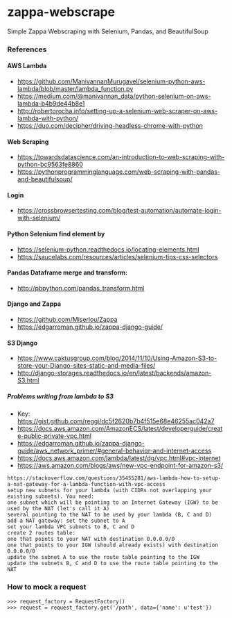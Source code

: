 # zappa-webscrape
Simple Zappa Webscraping with Selenium, Pandas, and BeautifulSoup

### References
#### AWS Lambda
* https://github.com/ManivannanMurugavel/selenium-python-aws-lambda/blob/master/lambda_function.py
* https://medium.com/@manivannan_data/python-selenium-on-aws-lambda-b4b9de44b8e1
* http://robertorocha.info/setting-up-a-selenium-web-scraper-on-aws-lambda-with-python/
* https://duo.com/decipher/driving-headless-chrome-with-python

#### Web Scraping
* https://towardsdatascience.com/an-introduction-to-web-scraping-with-python-bc9563fe8860
* https://pythonprogramminglanguage.com/web-scraping-with-pandas-and-beautifulsoup/

#### Login
* https://crossbrowsertesting.com/blog/test-automation/automate-login-with-selenium/

#### Python Selenium find element by
* https://selenium-python.readthedocs.io/locating-elements.html
* https://saucelabs.com/resources/articles/selenium-tips-css-selectors

#### Pandas Dataframe merge and transform:
* http://pbpython.com/pandas_transform.html

#### Django and Zappa
* https://github.com/Miserlou/Zappa
* https://edgarroman.github.io/zappa-django-guide/

#### S3 Django
* https://www.caktusgroup.com/blog/2014/11/10/Using-Amazon-S3-to-store-your-Django-sites-static-and-media-files/
* http://django-storages.readthedocs.io/en/latest/backends/amazon-S3.html

##### Problems writing from lambda to S3
* Key: https://gist.github.com/reggi/dc5f2620b7b4f515e68e46255ac042a7
* https://docs.aws.amazon.com/AmazonECS/latest/developerguide/create-public-private-vpc.html
* https://edgarroman.github.io/zappa-django-guide/aws_network_primer/#general-behavior-and-internet-access 
* https://docs.aws.amazon.com/lambda/latest/dg/vpc.html#vpc-internet
* https://aws.amazon.com/blogs/aws/new-vpc-endpoint-for-amazon-s3/

```
https://stackoverflow.com/questions/35455281/aws-lambda-how-to-setup-a-nat-gateway-for-a-lambda-function-with-vpc-access
setup new subnets for your lambda (with CIDRs not overlapping your existing subnets). You need:
one subnet which will be pointing to an Internet Gateway (IGW) to be used by the NAT (let's call it A)
several pointing to the NAT to be used by your lambda (B, C and D)
add a NAT gateway: set the subnet to A
set your lambda VPC subnets to B, C and D
create 2 routes table:
one that points to your NAT with destination 0.0.0.0/0
one that points to your IGW (should already exists) with destination 0.0.0.0/0
update the subnet A to use the route table pointing to the IGW
update the subnets B, C and D to use the route table pointing to the NAT
```

### How to mock a request

```
>>> request_factory = RequestFactory()
>>> request = request_factory.get('/path', data={'name': u'test'})
```
